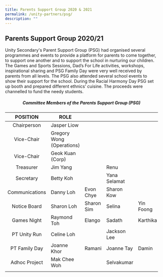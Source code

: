 ```yaml
---
title: Parents Support Group 2020 & 2021
permalink: /unity-partners/psg/
description: ""
---
```

## Parents Support Group 2020/21

Unity Secondary's Parent Support Group (PSG) had organised several programmes and events to provide a platform for parents to come together, to support one another and to support the school in nurturing our children. The Games and Sports Sessions, Dad’s For Life activities, workshops, inspirational sharing and PSG Family Day were very well received by parents from all levels. The PSG also attended several school events to show their support for the school. During the Racial Harmony Day PSG set up booth and prepared different ethnics’ cuisine. The proceeds were channelled to fund the needy students.

##### <center>Committee Members of the Parents Support Group (PSG)</center>

| POSITION | ROLE |  |  |  |
|:---:|---|---|---| ---|
| Chairperson | Jasper Liow |  |  |  |
| Vice-Chair | Gregory Wong (Operations) |  |  |  |
| Vice-Chair | Geok Kuan (Corp) |  |  |  |
| Treasurer | Jim Yang |  | Renu |  |
| Secretary | Betty Koh |  | Yana Selamat |  |
| Communications | Danny Loh | Evon Chye | Sharon Kow |  |
| Notice Board | Sharon Loh | Sharon Sim | Selina | Yin Foong |
| Games Night | Raymond Toh | Elango | Sadath | Karthika |
| PT Unity Run | Celine Loh |  | Jackson Lee |  |
| PT Family Day | Joanne Khor | Ramani | Joanne Tay | Damin |
| Adhoc Project | Mak Chee Woh |  | Selvakumar |  |
|  |  |  |  |  |
